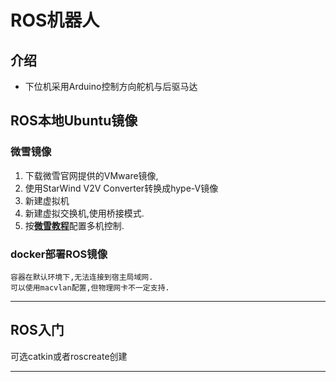 # **ROS机器人**

## **介绍**

- 下位机采用Arduino控制方向舵机与后驱马达

## **ROS本地Ubuntu镜像**
 
 ### 微雪镜像
   1. 下载微雪官网提供的VMware镜像,
   2. 使用StarWind V2V Converter转换成hype-V镜像
   3. 新建虚拟机
   4. 新建虚拟交换机,使用桥接模式.
   5. 按[**微雪教程**](https://www.waveshare.net/wiki/JetRacer_ROS_AI_Kit)配置多机控制.

### docker部署ROS镜像
    容器在默认环境下,无法连接到宿主局域网.
    可以使用macvlan配置,但物理网卡不一定支持. 
    
***
## **ROS入门**
可选catkin或者roscreate创建
***
